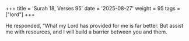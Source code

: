 +++
title = 'Surah 18, Verses 95'
date = '2025-08-27'
weight = 95
tags = ["lord"]
+++

He responded, “What my Lord has provided for me is far better. But assist me with resources, and I will build a barrier between you and them.